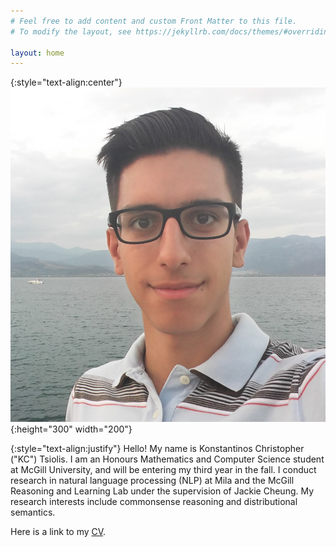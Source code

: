```yaml
---
# Feel free to add content and custom Front Matter to this file.
# To modify the layout, see https://jekyllrb.com/docs/themes/#overriding-theme-defaults

layout: home
---
```


{:style="text-align:center"}
![bio-picture](images/bio_pic.jpg){:height="300" width="200"}

{:style="text-align:justify"}
Hello! My name is Konstantinos Christopher ("KC") Tsiolis. I am an Honours Mathematics and Computer Science student at McGill University, 
and will be entering my third year in the fall. I conduct research in natural language processing (NLP) at Mila and the McGill Reasoning and Learning Lab 
under the supervision of Jackie Cheung. My research interests include commonsense reasoning and distributional semantics.

Here is a link to my [CV](documents/cv.pdf).
